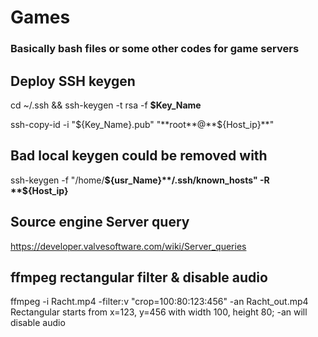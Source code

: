 # Games
### Basically bash files or some other codes for game servers



## Deploy SSH keygen
  
  cd ~/.ssh && ssh-keygen -t rsa -f **$Key_Name**
  
  ssh-copy-id -i "${Key_Name}.pub"  "**root**@**${Host_ip}**"

## Bad local keygen could be removed with
  
  ssh-keygen -f "/home/**${usr_Name}**/.ssh/known_hosts" -R **${Host_ip}**

## Source engine Server query

  https://developer.valvesoftware.com/wiki/Server_queries

## ffmpeg rectangular filter & disable audio

  ffmpeg -i Racht.mp4 -filter:v "crop=100:80:123:456" -an Racht_out.mp4
  Rectangular starts from x=123, y=456 with width 100, height 80; -an will disable audio

